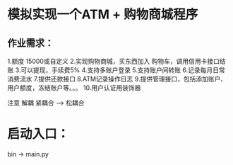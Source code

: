 # 模拟实现一个ATM + 购物商城程序
## 作业需求：
1.额度 15000或自定义
2.实现购物商城，买东西加入 购物车，调用信用卡接口结账
3.可以提现，手续费5%
4.支持多账户登录
5.支持账户间转账
6.记录每月日常消费流水
7.提供还款接口
8.ATM记录操作日志
9.提供管理接口，包括添加账户、用户额度，冻结账户等。。。
10.用户认证用装饰器

注意  解耦  紧耦合 --> 松耦合

# 启动入口：
bin -> main.py